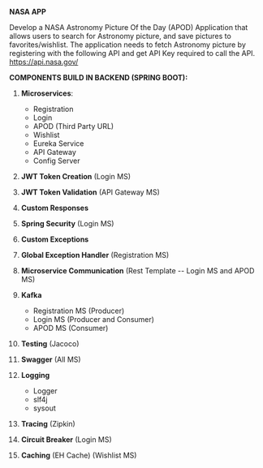 **NASA APP**


Develop a NASA Astronomy Picture Of the Day (APOD) Application that allows users to search for Astronomy picture, and save pictures to favorites/wishlist.
The application needs to fetch Astronomy picture by registering with the following API and get API Key required to call the API.
https://api.nasa.gov/


**COMPONENTS BUILD IN BACKEND (SPRING BOOT):**

1. **Microservices**:
    
    - Registration
    - Login
    - APOD (Third Party URL)  
    - Wishlist 
    - Eureka Service
    - API Gateway
    - Config Server

2. **JWT Token Creation**  (Login MS)
3. **JWT Token Validation** (API Gateway MS)
4. **Custom Responses**
5. **Spring Security** (Login MS)
6. **Custom Exceptions**
7. **Global Exception Handler** (Registration MS)
8. **Microservice Communication** (Rest Template -- Login MS and APOD MS)
9. **Kafka** 
    
    - Registration MS (Producer)
    - Login MS (Producer and Consumer)
    - APOD MS (Consumer)

10. **Testing** (Jacoco)
11. **Swagger** (All MS)
12. **Logging**
    
    - Logger
    - slf4j
    - sysout
13. **Tracing** (Zipkin)
14. **Circuit Breaker** (Login MS)
15. **Caching** (EH Cache) (Wishlist MS)



